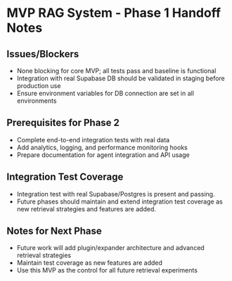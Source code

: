 # MVP RAG System - Phase 1 Handoff Notes

## Issues/Blockers
- None blocking for core MVP; all tests pass and baseline is functional
- Integration with real Supabase DB should be validated in staging before production use
- Ensure environment variables for DB connection are set in all environments

## Prerequisites for Phase 2
- Complete end-to-end integration tests with real data
- Add analytics, logging, and performance monitoring hooks
- Prepare documentation for agent integration and API usage

## Integration Test Coverage
- Integration test with real Supabase/Postgres is present and passing.
- Future phases should maintain and extend integration test coverage as new retrieval strategies and features are added.

## Notes for Next Phase
- Future work will add plugin/expander architecture and advanced retrieval strategies
- Maintain test coverage as new features are added
- Use this MVP as the control for all future retrieval experiments 